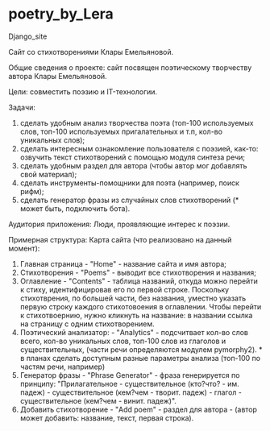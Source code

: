# poetry_by_Lera
Django_site

Сайт со стихотворениями Клары Емельяновой.

Общие сведения о проекте: сайт посвящен поэтическому творчеству автора Клары Емельяновой.

Цели: совместить поэзию и IT-технологии.

Задачи:
1. сделать удобным анализ творчества поэта (топ-100 используемых слов, топ-100 используемых пригалательных и т.п, кол-во уникальных слов);
2. сделать интересным ознакомление пользователя с поэзией, как-то: озвучить текст стихотворений с помощью модуля синтеза речи;
3. сделать удобным раздел для автора (чтобы автор мог добавлять свой материал);
4. сделать инструменты-помощники для поэта (например, поиск рифм);
5. сделать генератор фразы из случайных слов стихотворений (* может быть, подключить бота).

Аудитория приложения:
Люди, проявляющие интерес к поэзии.

Примерная структура:
Карта сайта (что реализовано на данный момент):

1. Главная страница - "Home" - название сайта и имя автора;
2. Стихотворения - "Poems" - выводит все стихотворения и названия;
3. Оглавление - "Contents" - таблица названий, откуда можно перейти к стиху, идентифицировав его по первой строке. Поскольку стихотврения, по большей части, без названия, уместно указать первую строку каждого стихотовоения в оглавлении. Чтобы перейти к стихотвоернию, нужно кликнуть на название: в названии ссылка на страницу с одним стихотворением.
4. Поэтический анализатор: - "Analytics" - подсчитвает кол-во слов всего, кол-во уникальных слов, топ-100 слов из глаголов и существительных, (части речи определяются модулем pymorphy2). * в планах сделать доступным разные параметры анализа (топ-100 по частям речи, например)
5. Генератор фразы - "Phrase Generator" - фраза генерируется по принципу: "Прилагательное - существительное (кто?что? - им. падеж) - существительное (кем?чем - творит. падеж) - глагол - существительное (кем?чем - винит. падеж)".
6. Добавить стихотворение - "Add poem" - раздел для автора - (автор может добавить: название, текст, первая строка).
